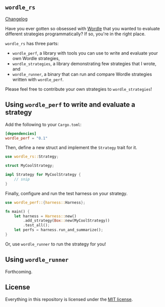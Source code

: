 `wordle_rs`
-----------

[Changelog](CHANGELOG.md)

Have you ever gotten so obsessed with [Wordle](https://www.powerlanguage.co.uk/wordle/) that you wanted to evaluate different strategies programmatically? If so, you're in the right place.

`wordle_rs` has three parts:
- `wordle_perf`, a library with tools you can use to write and evaluate your own Wordle strategies,
- `wordle_strategies`, a library demonstrating few strategies that I wrote, and
- `wordle_runner`, a binary that can run and compare Wordle strategies written with `wordle_perf`.

Please feel free to contribute your own strategies to `wordle_strategies`!

## Using `wordle_perf` to write and evaluate a strategy

Add the following to your `Cargo.toml`:

```toml
[dependencies]
wordle_perf = "0.1"
```

Then, define a new struct and implement the `Strategy` trait for it.

```rust
use wordle_rs::Strategy;

struct MyCoolStrategy;

impl Strategy for MyCoolStrategy {
    // snip
}
```

Finally, configure and run the test harness on your strategy.

```rust
use wordle_perf::{harness::Harness};

fn main() {
    let harness = Harness::new()
        .add_strategy(Box::new(MyCoolStrategy))
        .test_all();
    let perfs = harness.run_and_summarize();
}
```

Or, use `wordle_runner` to run the strategy for you!

## Using `wordle_runner`

Forthcoming.

## License

Everything in this repository is licensed under the [MIT license](LICENSE).